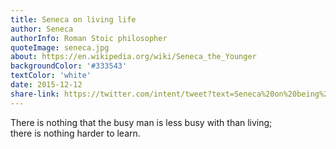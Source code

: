 ```yaml
---
title: Seneca on living life
author: Seneca
authorInfo: Roman Stoic philosopher
quoteImage: seneca.jpg
about: https://en.wikipedia.org/wiki/Seneca_the_Younger
backgroundColor: '#333543'
textColor: 'white'
date: 2015-12-12
share-link: https://twitter.com/intent/tweet?text=Seneca%20on%20being%20%27too%20busy%27%20pic.twitter.com/YBOPoHRXwb
---
```


There is nothing that the busy man is less busy with than living; there&nbsp;is&nbsp;nothing harder&nbsp;to&nbsp;learn.